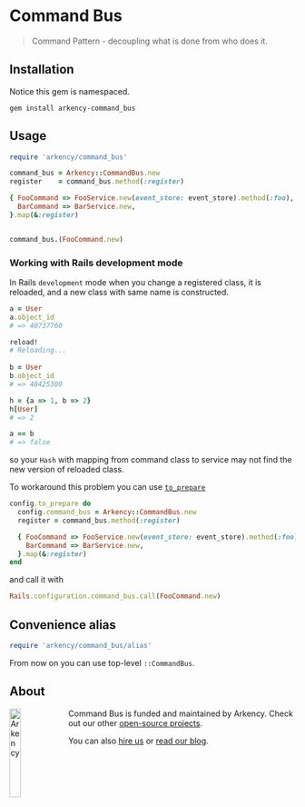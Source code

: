 # Command Bus

> Command Pattern - decoupling what is done from who does it.

## Installation

Notice this gem is namespaced.

    gem install arkency-command_bus

## Usage

```ruby
require 'arkency/command_bus'

command_bus = Arkency::CommandBus.new
register    = command_bus.method(:register)

{ FooCommand => FooService.new(event_store: event_store).method(:foo),
  BarCommand => BarService.new,
}.map(&:register)


command_bus.(FooCommand.new)

```

### Working with Rails development mode

In Rails `development` mode when you change a registered class, it is reloaded, and a new class with same name is constructed. 

```ruby
a = User
a.object_id
# => 40737760 

reload!
# Reloading...
 
b = User
b.object_id
# => 48425300

h = {a => 1, b => 2}
h[User]
# => 2 

a == b
# => false 
```

so your `Hash` with mapping from command class to service may not find the new version of reloaded class.

To workaround this problem you can use [`to_prepare`](http://api.rubyonrails.org/classes/Rails/Railtie/Configuration.html#method-i-to_prepare)

```ruby
config.to_prepare do
  config.command_bus = Arkency::CommandBus.new
  register = command_bus.method(:register)

  { FooCommand => FooService.new(event_store: event_store).method(:foo),
    BarCommand => BarService.new,
  }.map(&:register)
end
```

and call it with

```ruby
Rails.configuration.command_bus.call(FooCommand.new)
```

## Convenience alias

```ruby
require 'arkency/command_bus/alias'
```

From now on you can use top-level `::CommandBus`.

## About

<img src="http://arkency.com/images/arkency.png" alt="Arkency" width="20%" align="left" />

Command Bus is funded and maintained by Arkency. Check out our other [open-source projects](https://github.com/arkency).

You can also [hire us](http://arkency.com) or [read our blog](http://blog.arkency.com).
